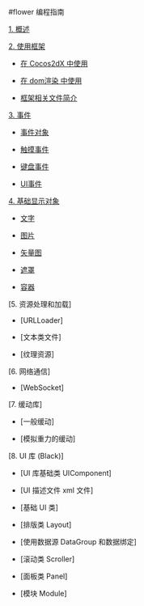 #flower 编程指南

[1. 概述](1.md)

[2. 使用框架](2.md)

* [在 Cocos2dX 中使用](2.1.md)

* [在 dom渲染 中使用](2.2.md)

* [框架相关文件简介](2.3.md)

[3. 事件](3.md)

* [事件对象](3.1.md)

* [触摸事件](3.2.md)

* [键盘事件](3.3.md)

* [UI事件](3.4.md)

[4. 基础显示对象](4.md)

* [文字](4.1.md)

* [图片](4.2.md)

* [矢量图](4.3.md)

* [遮罩](4.4.md)

* [容器](4.5.md)

[5. 资源处理和加载]

* [URLLoader]

* [文本类文件]

* [纹理资源]

[6. 网络通信]

* [WebSocket]

[7. 缓动库]

* [一般缓动]

* [模拟重力的缓动]

[8. UI 库 (Black)]

* [UI 库基础类 UIComponent]

* [UI 描述文件 xml 文件]

* [基础 UI 类]

* [排版类 Layout]

* [使用数据源 DataGroup 和数据绑定]

* [滚动类 Scroller]

* [面板类 Panel]

* [模块 Module]